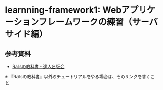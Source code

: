 # learnning-framework1: Webアプリケーションフレームワークの練習（サーバサイド編）

## 参考資料

- [Railsの教科書 - 達人出版会](https://tatsu-zine.com/books/rails-textbook)

※ 『Railsの教科書』以外のチュートリアルをやる場合は、そのリンクを書くこと
